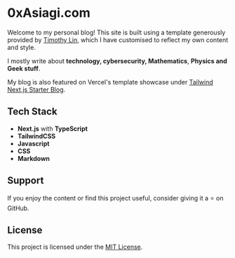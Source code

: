 # 0xAsiagi.com

Welcome to my personal blog! This site is built using a template generously provided by [Timothy Lin](https://github.com/timlrx/tailwind-nextjs-starter-blog), which I have customised to reflect my own content and style.

I mostly write about **technology, cybersecurity, Mathematics**, **Physics and Geek stuff**.

My blog is also featured on Vercel's template showcase under [Tailwind Next.js Starter Blog](https://vercel.com/templates/next.js/tailwind-css-starter-blog).

## Tech Stack

- **Next.js** with **TypeScript**
- **TailwindCSS**
- **Javascript**
- **CSS**
- **Markdown**

## Support

If you enjoy the content or find this project useful, consider giving it a ⭐ on GitHub.

## License

This project is licensed under the [MIT License](https://github.com/timlrx/tailwind-nextjs-starter-blog).
